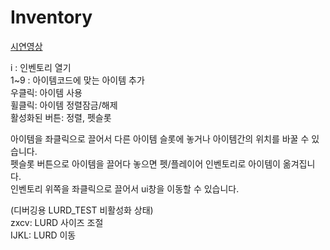 # Inventory
[시연영상](https://youtu.be/K9rdjz1qtuw)

i : 인벤토리 열기  
1~9 : 아이템코드에 맞는 아이템 추가  
우클릭: 아이템 사용  
휠클릭: 아이템 정렬잠금/해제  
활성화된 버튼: 정렬, 펫슬롯  

아이템을 좌클릭으로 끌어서 다른 아이템 슬롯에 놓거나 아이템간의 위치를 바꿀 수 있습니다.  
펫슬롯 버튼으로 아이템을 끌어다 놓으면 펫/플레이어 인벤토리로 아이템이 옮겨집니다.  
인벤토리 위쪽을 좌클릭으로 끌어서 ui창을 이동할 수 있습니다.  



(디버깅용 LURD_TEST 비활성화 상태)  
zxcv: LURD 사이즈 조절  
IJKL: LURD 이동  
